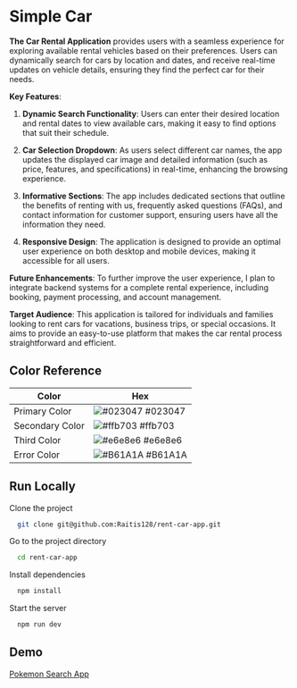 
# Simple Car

**The Car Rental Application** provides users with a seamless experience for exploring available rental vehicles based on their preferences. Users can dynamically search for cars by location and dates, and receive real-time updates on vehicle details, ensuring they find the perfect car for their needs.

**Key Features**:
1. **Dynamic Search Functionality**: Users can enter their desired location and rental dates to view available cars, making it easy to find options that suit their schedule.

2. **Car Selection Dropdown**: As users select different car names, the app updates the displayed car image and detailed information (such as price, features, and specifications) in real-time, enhancing the browsing experience.

3. **Informative Sections**: The app includes dedicated sections that outline the benefits of renting with us, frequently asked questions (FAQs), and contact information for customer support, ensuring users have all the information they need.

4. **Responsive Design**: The application is designed to provide an optimal user experience on both desktop and mobile devices, making it accessible for all users.

**Future Enhancements**:
To further improve the user experience, I plan to integrate backend systems for a complete rental experience, including booking, payment processing, and account management.

**Target Audience**:
This application is tailored for individuals and families looking to rent cars for vacations, business trips, or special occasions. It aims to provide an easy-to-use platform that makes the car rental process straightforward and efficient.


## Color Reference

| Color             | Hex                                                                |
| ----------------- | ------------------------------------------------------------------ |
| Primary Color | ![#023047](https://via.placeholder.com/10/023047?text=+) #023047 |
| Secondary Color | ![#ffb703](https://via.placeholder.com/10/ffb703?text=+) #ffb703 |
| Third Color | ![#e6e8e6](https://via.placeholder.com/10/e6e8e6?text=+) #e6e8e6 |
| Error Color | ![#B61A1A](https://via.placeholder.com/10/B61A1A?text=+) #B61A1A |

## Run Locally

Clone the project

```bash
  git clone git@github.com:Raitis128/rent-car-app.git
```

Go to the project directory

```bash
  cd rent-car-app
```

Install dependencies

```bash
  npm install
```

Start the server

```bash
  npm run dev
```


## Demo

[Pokemon Search App](https://simple-car.netlify.app/)